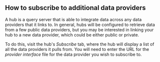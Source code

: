 ## How to subscribe to additional data providers

A hub is a query server that is able to integrate data across any data providers that it links to. In general, hubs will be configured to retrieve data from a few public data providers, but you may be interested in linking your hub to a new data provider, which could be either public or private.

To do this, visit the hub's *Subscribe* tab, where the hub will display a list of all the data providers it pulls from. You will need to enter the URL for the *provider interface* file for the data provider you wish to subscribe to.


